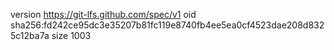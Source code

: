 version https://git-lfs.github.com/spec/v1
oid sha256:fd242ce95dc3e35207b81fc119e8740fb4ee5ea0cf4523dae208d8325c12ba7a
size 1003
